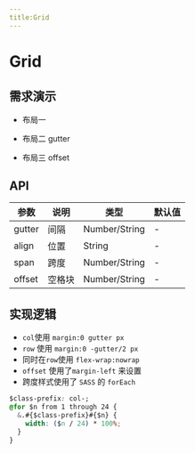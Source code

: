 ```yaml
---
title:Grid
---
```


# Grid

## 需求演示

- 布局一

<ClientOnly>
   <grid-demo-1></grid-demo-1>
</ClientOnly>

- 布局二 gutter

<ClientOnly>
   <grid-demo-2></grid-demo-2>
</ClientOnly>

- 布局三 offset

<ClientOnly>
   <grid-demo-3></grid-demo-3>
</ClientOnly>

## API

| 参数   | 说明   | 类型          | 默认值 |
| ------ | ------ | ------------- | ------ |
| gutter | 间隔   | Number/String | -      |
| align  | 位置   | String        | -      |
| span   | 跨度   | Number/String | -      |
| offset | 空格块 | Number/String | -      |

## 实现逻辑

- `col`使用 `margin:0 gutter px`
- `row` 使用 `margin:0 -gutter/2 px`
- 同时在`row`使用 `flex-wrap:nowrap`
- `offset` 使用了`margin-left` 来设置
- 跨度样式使用了 `SASS` 的 `forEach`

```css
$class-prefix: col-;
@for $n from 1 through 24 {
  &.#{$class-prefix}#{$n} {
    width: ($n / 24) * 100%;
  }
}
```
